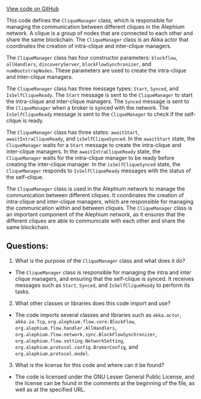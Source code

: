 [View code on GitHub](https://github.com/alephium/alephium/flow/src/main/scala/org/alephium/flow/network/CliqueManager.scala)

This code defines the `CliqueManager` class, which is responsible for managing the communication between different cliques in the Alephium network. A clique is a group of nodes that are connected to each other and share the same blockchain. The `CliqueManager` class is an Akka actor that coordinates the creation of intra-clique and inter-clique managers.

The `CliqueManager` class has four constructor parameters: `blockflow`, `allHandlers`, `discoveryServer`, `blockFlowSynchronizer`, and `numBootstrapNodes`. These parameters are used to create the intra-clique and inter-clique managers.

The `CliqueManager` class has three message types: `Start`, `Synced`, and `IsSelfCliqueReady`. The `Start` message is sent to the `CliqueManager` to start the intra-clique and inter-clique managers. The `Synced` message is sent to the `CliqueManager` when a broker is synced with the network. The `IsSelfCliqueReady` message is sent to the `CliqueManager` to check if the self-clique is ready.

The `CliqueManager` class has three states: `awaitStart`, `awaitIntraCliqueReady`, and `isSelfCliqueSynced`. In the `awaitStart` state, the `CliqueManager` waits for a `Start` message to create the intra-clique and inter-clique managers. In the `awaitIntraCliqueReady` state, the `CliqueManager` waits for the intra-clique manager to be ready before creating the inter-clique manager. In the `isSelfCliqueSynced` state, the `CliqueManager` responds to `IsSelfCliqueReady` messages with the status of the self-clique.

The `CliqueManager` class is used in the Alephium network to manage the communication between different cliques. It coordinates the creation of intra-clique and inter-clique managers, which are responsible for managing the communication within and between cliques. The `CliqueManager` class is an important component of the Alephium network, as it ensures that the different cliques are able to communicate with each other and share the same blockchain.
## Questions: 
 1. What is the purpose of the `CliqueManager` class and what does it do?
- The `CliqueManager` class is responsible for managing the intra and inter clique managers, and ensuring that the self-clique is synced. It receives messages such as `Start`, `Synced`, and `IsSelfCliqueReady` to perform its tasks.

2. What other classes or libraries does this code import and use?
- The code imports several classes and libraries such as `akka.actor`, `akka.io.Tcp`, `org.alephium.flow.core.BlockFlow`, `org.alephium.flow.handler.AllHandlers`, `org.alephium.flow.network.sync.BlockFlowSynchronizer`, `org.alephium.flow.setting.NetworkSetting`, `org.alephium.protocol.config.BrokerConfig`, and `org.alephium.protocol.model`.

3. What is the license for this code and where can it be found?
- The code is licensed under the GNU Lesser General Public License, and the license can be found in the comments at the beginning of the file, as well as at the specified URL.